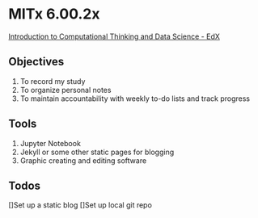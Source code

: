 # MITx 6.00.2x
[Introduction to Computational Thinking and Data Science - EdX](https://www.edx.org/course/introduction-to-computational-thinking-and-data-4)

## Objectives

1. To record my study 
2. To organize personal notes
3. To maintain accountability with weekly to-do lists and track progress

## Tools

1. Jupyter Notebook
2. Jekyll or some other static pages for blogging
3. Graphic creating and editing software

## Todos

[]Set up a static blog
[]Set up local git repo
